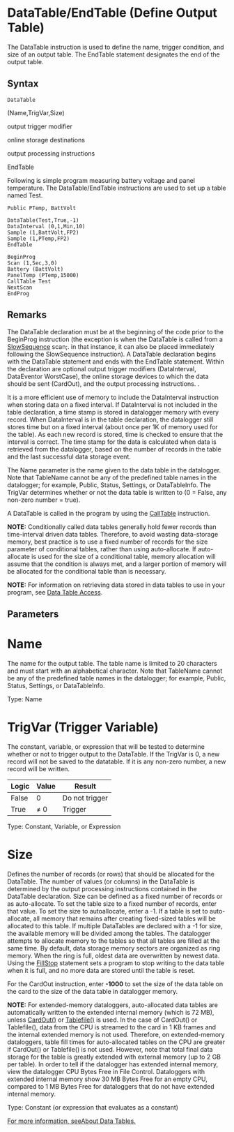 # DataTable/EndTable (Define Output Table)

The DataTable instruction is used to define the name, trigger condition, and size of an output table. The EndTable statement designates the end of the output table.

## Syntax

```
DataTable
```

(Name,TrigVar,Size)

output trigger modifier

online storage destinations

output processing instructions

EndTable

Following is simple program measuring battery voltage and panel temperature. The DataTable/EndTable instructions are used to set up a table named Test.

```
Public PTemp, BattVolt

DataTable(Test,True,-1)
DataInterval (0,1,Min,10)
Sample (1,BattVolt,FP2)
Sample (1,PTemp,FP2)
EndTable

BeginProg
Scan (1,Sec,3,0)
Battery (BattVolt)
PanelTemp (PTemp,15000)
CallTable Test
NextScan
EndProg
```

## Remarks

The DataTable declaration must be at the beginning of the code prior to the BeginProg instruction (the exception is when the DataTable is called from a [SlowSequence](slowsequence.md) scan;. in that instance, it can also be placed immediately following the SlowSequence instruction). A DataTable declaration begins with the DataTable statement and ends with the EndTable statement. Within the declaration are optional output trigger modifiers (DataInterval, DataEventor WorstCase), the online storage devices to which the data should be sent (CardOut), and the output processing instructions. .

It is a more efficient use of memory to include the DataInterval instruction when storing data on a fixed interval. If DataInterval is not included in the table declaration, a time stamp is stored in datalogger memory with every record. When DataInterval is in the table declaration, the datalogger still stores time but on a fixed interval (about once per 1K of memory used for the table). As each new record is stored, time is checked to ensure that the interval is correct. The time stamp for the data is calculated when data is retrieved from the datalogger, based on the number of records in the table and the last successful data storage event.

The Name parameter is the name given to the data table in the datalogger. Note that TableName cannot be any of the predefined table names in the datalogger; for example, Public, Status, Settings, or DataTableInfo. The TrigVar determines whether or not the data table is written to (0 = False, any non-zero number = true).

A DataTable is called in the program by using the [CallTable](calltable.md) instruction.

**NOTE:** Conditionally called data tables generally hold fewer records than time-interval driven data tables. Therefore, to avoid wasting data-storage memory, best practice is to use a fixed number of records for the size parameter of conditional tables, rather than using auto-allocate. If auto-allocate is used for the size of a conditional table, memory allocation will assume that the condition is always met, and a larger portion of memory will be allocated for the conditional table than is necessary.

**NOTE:** For information on retrieving data stored in data tables to use in your program, see [Data Table Access](../Info/datatableaccess.md).

## Parameters

# Name

The name for the output table. The table name is limited to 20 characters and must start with an alphabetical character. Note that TableName cannot be any of the predefined table names in the datalogger; for example, Public, Status, Settings, or DataTableInfo.

Type: Name

# TrigVar (Trigger Variable)

The constant, variable, or expression that will be tested to determine whether or not to trigger output to the DataTable. If the TrigVar is 0, a new record will not be saved to the datatable. If it is any non-zero number, a new record will be written.

| Logic | Value | Result         |
| ----- | ----- | -------------- |
| False | 0     | Do not trigger |
| True  | ≠ 0   | Trigger        |

Type: Constant, Variable, or Expression

# Size

Defines the number of records (or rows) that should be allocated for the DataTable. The number of values (or columns) in the DataTable is determined by the output processing instructions contained in the DataTable declaration. Size can be defined as a fixed number of records or as auto-allocate. To set the table size to a fixed number of records, enter that value. To set the size to autoallocate, enter a -1. If a table is set to auto-allocate, all memory that remains after creating fixed-sized tables will be allocated to this table. If multiple DataTables are declared with a -1 for size, the available memory will be divided among the tables. The datalogger attempts to allocate memory to the tables so that all tables are filled at the same time. By default, data storage memory sectors are organized as ring memory. When the ring is full, oldest data are overwritten by newest data. Using the [FillStop](fillstop.md) statement sets a program to stop writing to the data table when it is full, and no more data are stored until the table is reset.

For the CardOut instruction, enter **-1000** to set the size of the data table on the card to the size of the data table in datalogger memory.

**NOTE:** For extended-memory dataloggers, auto-allocated data tables are automatically written to the extended internal memory (which is 72 MB), unless [CardOut()](cardout.md) or [Tablefile()](tablefile.md) is used. In the case of CardOut() or Tablefile(), data from the CPU is streamed to the card in 1 KB frames and the internal extended memory is not used. Therefore, on extended-memory dataloggers, table fill times for auto-allocated tables on the CPU are greater if CardOut() or Tablefile() is not used. However, note that total final data storage for the table is greatly extended with external memory (up to 2 GB per table). In order to tell if the datalogger has extended internal memory, view the datalogger CPU Bytes Free in File Control. Dataloggers with extended internal memory show 30 MB Bytes Free for an empty CPU, compared to 1 MB Bytes Free for dataloggers that do not have extended internal memory.

Type: Constant (or expression that evaluates as a constant)

[For more information, seeAbout Data Tables.](../Info/datatables.md)
